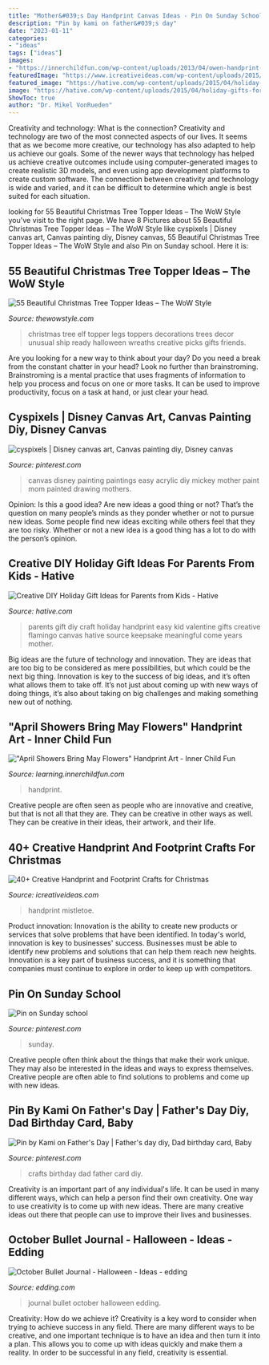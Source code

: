 ```yaml
---
title: "Mother&#039;s Day Handprint Canvas Ideas - Pin On Sunday School"
description: "Pin by kami on father&#039;s day"
date: "2023-01-11"
categories:
- "ideas"
tags: ["ideas"]
images:
- "https://innerchildfun.com/wp-content/uploads/2013/04/owen-handprint-art-thumb.jpg"
featuredImage: "https://www.icreativeideas.com/wp-content/uploads/2015/11/handprint35.jpg"
featured_image: "https://hative.com/wp-content/uploads/2015/04/holiday-gifts-for-parents/17-holiday-gift-ideas-for-parents.jpg"
image: "https://hative.com/wp-content/uploads/2015/04/holiday-gifts-for-parents/17-holiday-gift-ideas-for-parents.jpg"
ShowToc: true
author: "Dr. Mikel VonRueden"
---
```



Creativity and technology: What is the connection?
Creativity and technology are two of the most connected aspects of our lives. It seems that as we become more creative, our technology has also adapted to help us achieve our goals. Some of the newer ways that technology has helped us achieve creative outcomes include using computer-generated images to create realistic 3D models, and even using app development platforms to create custom software. The connection between creativity and technology is wide and varied, and it can be difficult to determine which angle is best suited for each situation.

	

		
looking for 55 Beautiful Christmas Tree Topper Ideas – The WoW Style you've visit to the right page. We have 8 Pictures about 55 Beautiful Christmas Tree Topper Ideas – The WoW Style like cyspixels | Disney canvas art, Canvas painting diy, Disney canvas, 55 Beautiful Christmas Tree Topper Ideas – The WoW Style and also Pin on Sunday school. Here it is:
		
    
## 55 Beautiful Christmas Tree Topper Ideas – The WoW Style

<img loading=lazy src="http://thewowstyle.com/wp-content/uploads/2014/11/2710.jpg" onerror="this.onerror=null;this.src='https://tse2.mm.bing.net/th?id=OIP.OdfO4JRcme_4B8UA0LsQawHaJ4&amp;pid=15.1';" alt="55 Beautiful Christmas Tree Topper Ideas – The WoW Style">

_Source: thewowstyle.com_

>christmas tree elf topper legs toppers decorations trees decor unusual ship ready halloween wreaths creative picks gifts friends. 

	

Are you looking for a new way to think about your day? Do you need a break from the constant chatter in your head? Look no further than brainstroming. Brainstroming is a mental practice that uses fragments of information to help you process and focus on one or more tasks. It can be used to improve productivity, focus on a task at hand, or just clear your head.

    
## Cyspixels | Disney Canvas Art, Canvas Painting Diy, Disney Canvas

<img loading=lazy src="https://i.pinimg.com/736x/89/ce/2a/89ce2a84c0a0b44630361994269843d6--easy-tumblr-paintings-easy-disney-paintings-on-canvas.jpg" onerror="this.onerror=null;this.src='https://tse4.mm.bing.net/th?id=OIP.3SRMq8ZcwCr1WcnvTw5qIAHaHa&amp;pid=15.1';" alt="cyspixels | Disney canvas art, Canvas painting diy, Disney canvas">

_Source: pinterest.com_

>canvas disney painting paintings easy acrylic diy mickey mother paint mom painted drawing mothers. 

	

Opinion: Is this a good idea?
Are new ideas a good thing or not? That’s the question on many people’s minds as they ponder whether or not to pursue new ideas. Some people find new ideas exciting while others feel that they are too risky. Whether or not a new idea is a good thing has a lot to do with the person’s opinion.

    
## Creative DIY Holiday Gift Ideas For Parents From Kids - Hative

<img loading=lazy src="https://hative.com/wp-content/uploads/2015/04/holiday-gifts-for-parents/17-holiday-gift-ideas-for-parents.jpg" onerror="this.onerror=null;this.src='https://tse2.mm.bing.net/th?id=OIP.2pNCC6aYI8ufFw9B5Je-rAHaLH&amp;pid=15.1';" alt="Creative DIY Holiday Gift Ideas for Parents from Kids - Hative">

_Source: hative.com_

>parents gift diy craft holiday handprint easy kid valentine gifts creative flamingo canvas hative source keepsake meaningful come years mother. 

	

Big ideas are the future of technology and innovation. They are ideas that are too big to be considered as mere possibilities, but which could be the next big thing. Innovation is key to the success of big ideas, and it’s often what allows them to take off. It’s not just about coming up with new ways of doing things, it’s also about taking on big challenges and making something new out of nothing.

    
## &quot;April Showers Bring May Flowers&quot; Handprint Art - Inner Child Fun

<img loading=lazy src="https://innerchildfun.com/wp-content/uploads/2013/04/owen-handprint-art-thumb.jpg" onerror="this.onerror=null;this.src='https://tse4.mm.bing.net/th?id=OIP.ilaie84ESYBE5R_P83aWZAHaD3&amp;pid=15.1';" alt="&quot;April Showers Bring May Flowers&quot; Handprint Art - Inner Child Fun">

_Source: learning.innerchildfun.com_

>handprint. 

	

Creative people are often seen as people who are innovative and creative, but that is not all that they are. They can be creative in other ways as well. They can be creative in their ideas, their artwork, and their life.

    
## 40+ Creative Handprint And Footprint Crafts For Christmas

<img loading=lazy src="https://www.icreativeideas.com/wp-content/uploads/2015/11/handprint35.jpg" onerror="this.onerror=null;this.src='https://tse2.mm.bing.net/th?id=OIP.SQhzL6cdyj13YRIBIU9_cgHaLI&amp;pid=15.1';" alt="40+ Creative Handprint and Footprint Crafts for Christmas">

_Source: icreativeideas.com_

>handprint mistletoe. 

	

Product innovation:
Innovation is the ability to create new products or services that solve problems that have been identified. In today's world, innovation is key to businesses' success. Businesses must be able to identify new problems and solutions that can help them reach new heights. Innovation is a key part of business success, and it is something that companies must continue to explore in order to keep up with competitors.

    
## Pin On Sunday School

<img loading=lazy src="https://i.pinimg.com/736x/03/23/0d/03230de04c297a55f3be2a7c7e93f588.jpg" onerror="this.onerror=null;this.src='https://tse2.mm.bing.net/th?id=OIP.JgtUCdCb_C19-5K0ZSypIwHaJ3&amp;pid=15.1';" alt="Pin on Sunday school">

_Source: pinterest.com_

>sunday. 

	

Creative people often think about the things that make their work unique. They may also be interested in the ideas and ways to express themselves. Creative people are often able to find solutions to problems and come up with new ideas.

    
## Pin By Kami On Father&#039;s Day | Father&#039;s Day Diy, Dad Birthday Card, Baby

<img loading=lazy src="https://i.pinimg.com/736x/81/81/b6/8181b684b9df08be1d98f37d5b682936--kids-crafts-baby-crafts.jpg" onerror="this.onerror=null;this.src='https://tse4.mm.bing.net/th?id=OIP.c4ogDDvrXvHFTvHzvddl5QHaJ3&amp;pid=15.1';" alt="Pin by Kami on Father&#039;s Day | Father&#039;s day diy, Dad birthday card, Baby">

_Source: pinterest.com_

>crafts birthday dad father card diy. 

	

Creativity is an important part of any individual's life. It can be used in many different ways, which can help a person find their own creativity. One way to use creativity is to come up with new ideas. There are many creative ideas out there that people can use to improve their lives and businesses.

    
## October Bullet Journal - Halloween - Ideas - Edding

<img loading=lazy src="https://www.edding.com/fileadmin/ideas/bullet-journal-october-halloween/october-bullet-journal-halloween-title.jpg" onerror="this.onerror=null;this.src='https://tse1.mm.bing.net/th?id=OIP.EMD3KOKnqdA8-SG-j639SgHaEK&amp;pid=15.1';" alt="October Bullet Journal - Halloween - Ideas - edding">

_Source: edding.com_

>journal bullet october halloween edding. 

	

Creativity: How do we achieve it?
Creativity is a key word to consider when trying to achieve success in any field. There are many different ways to be creative, and one important technique is to have an idea and then turn it into a plan. This allows you to come up with ideas quickly and make them a reality. In order to be successful in any field, creativity is essential.

